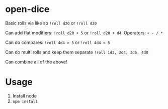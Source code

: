 # open-dice

Basic rolls via like so `!roll d20` or `!roll d20`

Can add flat modifiers: `!roll d20 + 5` or `!roll d20 + d4`. Operators: `+ - / *`

Can do compares: `!roll 4d4 > 5` or `!roll 4d4 < 5`

Can do multi rolls and keep them separate `!roll 1d2, 2d4, 3d6, 4d8`

Can combine all of the above!

<!-- [Invite](https://discord.com/api/oauth2/authorize?client_id=1010923500443287683&permissions=2048&scope=bot) -->

# Usage

1. Install node
2. `npm install`
